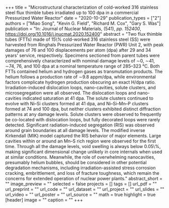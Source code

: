 +++
title = "Microstructural characterization of cold-worked 316 stainless steel flux thimble tubes irradiated up to 100 dpa in a commercial Pressurized Water Reactor"
date = "2020-10-29"
publication_types = ["2"]
authors = ["Miao Song", "Kevin G. Field", "Richard M. Cox", "Gary S. Was"]
publication = "In: Journal of Nuclear Materials, (541), _pp. 152400_, https://doi.org/10.1016/j.jnucmat.2020.152400"
abstract = "Two flux thimble tubes (FTTs) made of 15\\% cold-worked 316 stainless steel (SS) were harvested from Ringhals Pressurized Water Reactor (PWR) Unit 2, with peak damages of 76 and 100 displacements per atom (dpa) after 29 and 34 years' service, respectively. Specimens sectioned from parent tubes were comprehensively characterized with nominal damage levels of ∼0, ∼41, ∼74, 76, and 100 dpa at a nominal temperature range of 285–323 °C. Both FTTs contained helium and hydrogen gases as transmutation products. The helium follows a production rate of ∼9.8 appm/dpa, while environmental factors complicate hydrogen production obscuring an exact H/dpa ratio. Irradiation-induced dislocation loops, nano-cavities, solute clusters, and microsegregation were all observed. The dislocation loops and nano-cavities indicated saturation at 41 dpa. The solute clusters continued to evolve with Ni–Si clusters formed at 41 dpa, and Ni–Si–Mn–P clusters formed at 74 and 100 dpa, but neither clusters exhibited distinct diffraction patterns at any damage levels. Solute clusters were observed to frequently be co-located with dislocation loops, but fully decorated loops were rarely detected. Significant radiation-induced segregation (RIS) was observed around grain boundaries at all damage levels. The modified inverse Kirkendall (MIK) model captured the RIS behavior of major elements. Large cavities within or around an Mn–S rich region were observed for the first time. Through all the damage levels, void swelling is always below 0.05\\%, making significant dimensional change unlikely in core internals when used at similar conditions. Meanwhile, the role of overwhelming nanocavities, presumably helium bubbles, should be considered in other potential degradation mechanisms, including irradiation-assisted stress corrosion cracking, embrittlement, and loss of fracture toughness, which remain the concerns for extended operation of nuclear power plants."
abstract_short = ""
image_preview = ""
selected = false
projects = []
tags = []
url_pdf = ""
url_preprint = ""
url_code = ""
url_dataset = ""
url_project = ""
url_slides = ""
url_video = ""
url_poster = ""
url_source = ""
math = true
highlight = true
[header]
image = ""
caption = ""
+++
